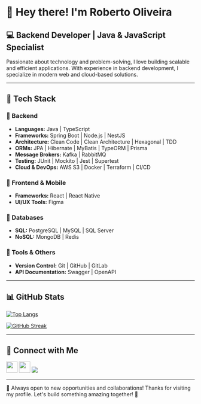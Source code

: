 # 👋 Hey there! I'm Roberto Oliveira

## 💻 Backend Developer | Java & JavaScript Specialist

Passionate about technology and problem-solving, I love building scalable and efficient applications. With experience in backend development, I specialize in modern web and cloud-based solutions.

---

## 🚀 Tech Stack

### 🔹 Backend
- **Languages:** Java | TypeScript
- **Frameworks:** Spring Boot | Node.js | NestJS
- **Architecture:** Clean Code | Clean Architecture | Hexagonal | TDD
- **ORMs:** JPA | Hibernate | MyBatis | TypeORM | Prisma
- **Message Brokers:** Kafka | RabbitMQ
- **Testing:** JUnit | Mockito | Jest | Supertest
- **Cloud & DevOps:** AWS S3 | Docker | Terraform | CI/CD

### 🔹 Frontend & Mobile
- **Frameworks:** React | React Native
- **UI/UX Tools:** Figma

### 🔹 Databases
- **SQL:** PostgreSQL | MySQL | SQL Server
- **NoSQL:** MongoDB | Redis

### 🔹 Tools & Others
- **Version Control:** Git | GitHub | GitLab
- **API Documentation:** Swagger | OpenAPI

---

## 📊 GitHub Stats

[![Top Langs](https://github-readme-stats.vercel.app/api/top-langs/?username=robertotics4&layout=compact&theme=radical)](https://github.com/robertotics4/github-readme-stats)

[![GitHub Streak](https://github-readme-streak-stats.herokuapp.com/?user=robertotics4&theme=radical)](https://git.io/streak-stats)

---

## 🤝 Connect with Me

<a href="https://www.linkedin.com/in/roberto-oliveira-938339125/"><img height="30px" src="https://img.shields.io/badge/LinkedIn-0077B5?style=for-the-badge&logo=linkedin&logoColor=white"/></a>
<a href="https://www.behance.net/robertotics4"><img height="30px" src="https://img.shields.io/badge/-Behance-blue?style=for-the-badge&logo=behance&logoColor=white"/></a>
<a href="https://www.instagram.com/robertooliveiracs4/"><img src="https://img.shields.io/badge/Instagram-E4405F?style=for-the-badge&logo=instagram&logoColor=white"/></a>

---

🚀 Always open to new opportunities and collaborations! Thanks for visiting my profile. Let's build something amazing together! 🙌
